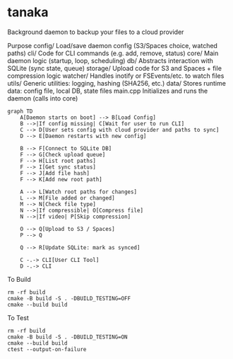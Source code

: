 # tanaka
Background daemon to backup your files to a cloud provider


Purpose
config/
Load/save daemon config (S3/Spaces choice, watched paths)
cli/
Code for CLI commands (e.g. add, remove, status)
core/
Main daemon logic (startup, loop, scheduling)
db/
Abstracts interaction with SQLite (sync state, queue)
storage/
Upload code for S3 and Spaces + file compression logic
watcher/
Handles inotify or FSEvents/etc. to watch files
utils/
Generic utilities: logging, hashing (SHA256, etc.)
data/
Stores runtime data: config file, local DB, state files
main.cpp
Initializes and runs the daemon (calls into core)



```mermaid
graph TD
    A[Daemon starts on boot] --> B[Load Config]
    B -->|If config missing| C[Wait for user to run CLI]
    C --> D[User sets config with cloud provider and paths to sync]
    D --> E[Daemon restarts with new config]
    
    B --> F[Connect to SQLite DB]
    F --> G[Check upload queue]
    F --> H[List root paths]
    F --> I[Get sync status]
    F --> J[Add file hash]
    F --> K[Add new root path]

    A --> L[Watch root paths for changes]
    L --> M[File added or changed]
    M --> N[Check file type]
    N -->|If compressible| O[Compress file]
    N -->|If video| P[Skip compression]

    O --> Q[Upload to S3 / Spaces]
    P --> Q

    Q --> R[Update SQLite: mark as synced]

    C -.-> CLI[User CLI Tool]
    D -.-> CLI
```


To Build
```
rm -rf build
cmake -B build -S . -DBUILD_TESTING=OFF
cmake --build build
```

To Test
```
rm -rf build
cmake -B build -S . -DBUILD_TESTING=ON
cmake --build build
ctest --output-on-failure
```
